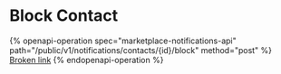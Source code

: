 # Block Contact

{% openapi-operation spec="marketplace-notifications-api" path="/public/v1/notifications/contacts/{id}/block" method="post" %}
[Broken link](broken-reference)
{% endopenapi-operation %}
